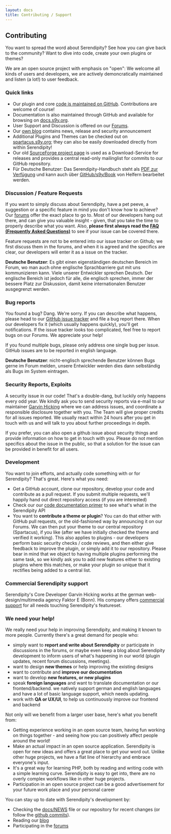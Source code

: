 ```yaml
---
layout: docs
title: Contributing / Support
---
```


## Contributing

You want to spread the word about Serendipity? See how you can give back to the community? Want to dive into code, create your own plugins or themes?

We are an open source project with emphasis on "open": We welcome all kinds of users and developers, we are actively demoncratically maintained and listen (a lot!) to user feedback.

### Quick links

* Our plugin and core [code is maintained on GitHub](https://github.com/s9y/). Contributions are welcome of course!
* Documentation is also maintained through GitHub and available for browsing on [docs.s9y.org](http://docs.s9y.org).
* User Support and Discussion is offered on our [Forums](http://board.s9y.org).
* Our [own blog](http://blog.s9y.org) contains news, release and security announcement
* Additional Plugins and Themes can be checked out on [spartacus.s9y.org](http://spartacus.s9y.org); they can also be easily downloaded directly from within Serendipity!
* Our old [SourceForge project page](http://sf.net/projects/php-blog) is used as a Download-Service for releases and provides a central read-only mailinglist for commits to our GitHub repository.
* Für Deutsche Benutzer: Das Serendipity-Handbuch steht als [PDF zur Verfügung](https://github.com/s9y/Book/blob/master/serendipity.pdf?raw=true) und kann auch über [GitHub/s9y/Book](https://github.com/s9y/Book) von Helfern bearbeitet werden.

### Discussion / Feature Requests

If you want to simply discuss about Serendipity, have a pet peeve, a suggestion or a specific feature in mind you don't know how to achieve? Our [forums](http://board.s9y.org) offer the exact place to go to. Most of our developers hang out there, and can give you valuable insight - given, that you take the time to properly describe what you want. Also, **please first always read the [FAQ (Frequently Asked Questions)](/docs/faq/index.html)** to see if your issue can be covered there.

Feature requests are not to be entered into our issue tracker on Github; we first discuss them in the forums, and when it is agreed and the specifics are clear, our developers will enter it as a issue on the tracker.

**Deutsche Benutzer**: Es gibt einen eigenständigen deutschen Bereich im Forum, wo man auch ohne englische Sprachbarriere gut mit uns kommunizieren kann. Viele unserer Entwickler sprechen Deutsch. Der englische Bereich ist jedoch für alle, die englisch sprechen, immer der bessere Platz zur Diskussion, damit keine internationalen Benutzer ausgegrenzt werden.

### Bug reports

You found a bug? Dang. We're sorry. If you can describe what happens, please head to our [GitHub issue tracker](https://github.com/s9y/Serendipity/Issues) and file a bug report there. When our developers fix it (which usually happens quickly), you'll get notifications. If the issue tracker looks too complicated, feel free to report bugs on our Forums. We appreciate your help!

If you found multiple bugs, please only address one single bug per issue. GitHub issues are to be reported in english language.

**Deutsche Benutzer**: nicht-englisch sprechende Benutzer können Bugs gerne im Forum melden, unsere Entwickler werden dies dann selbständig als Bugs im System eintragen.

### Security Reports, Exploits

A security issue in our code! That's a double-dang, but luckily only happens every odd year. We kindly ask you to send security reports via e-mail to our maintainer [Garvin Hicking](blog@garv.in) where we can address issues, and coordinate a responsible disclosure together with you. The Team will give proper credits for all issues reported. We usually react within 24 hours after you get in touch with us and will talk to you about further proceedings in depth.

If you prefer, you can also open a github issue about security things and provide information on how to get in touch with you. Please do not mention specifics about the issue in the public, so that a solution for the issue can be provided in benefit for all users.

### Development

You want to join efforts, and actually code something with or for Serendipity? That's great. Here's what you need:

* Get a GitHub account, clone our repository, develop your code and contribute as a pull request. If you submit multiple requests, we'll happily hand out direct repository access (if you are interested)
* Check our our [code documentation primer](/docs/developers/code-primer.html) to see what's what in the Serendipity API
* You want to **contribute a theme or plugin**? You can do that either with GitHub pull requests, or the old-fashioned way by announcing it on our Forums. We can then put your theme to our central repository (Spartacus), if you like (after we have initially checked the theme and verified it working). This also applies to plugins - our developers perform basic security checks / code reviews, and then either give feedback to improve the plugin, or simply add it to our repository. Please bear in mind that we object to having multiple plugins performing the same task, so we kindly ask you to add new features either to existing plugins where this matches, or make your plugin so unique that it rectifies being added to a central list.

### Commercial Serendipity support

Serendipity's Core Developer Garvin Hicking works at the german web-design/multimedia agency Faktor E (Bonn). His company offers [commercial support](/docs/users/hosting.html) for all needs touching Serendipity's featureset.

### We need your help!

We really need your help in improving Serendipity, and making it known to more people. Currently there's a great demand for people who:

* simply want to **report and write about Serendipity** or participate in discussions in the forums, or maybe even keep a blog about Serendipity development to inform users of what's happening in our world (plugin updates, recent forum discussions, meetings).
* want to design **new themes** or help improving the existing designs
* want to contribute and **improve our documentation**
* want to develop **new features, or new plugins**
* speak **foreign languages** and want to translate documentation or our frontend/backend. we natively support german and english languages and have a lot of basic language support, which needs updating.
* work with **QA or UX/UI**, to help us continuously improve our frontend and backend

Not only will we benefit from a larger user base, here's what you benefit from:

* Getting experience working in an open source team, having fun working on things together - and seeing how you can positively affect people around the world!
* Make an actual impact in an open source application. Serendipity is open for new ideas and offers a great place to get your word out. Unlike other huge projects, we have a flat line of hierarchy and embrace everyone's input.
* It's a great way for learning PHP, both by reading and writing code with a simple learning curve. Serendipity is easy to get into, there are no overly complex workflows like in other huge projects.
* Participation in an open source project can be a good advertisement for your future work place and your personal career

You can stay up to date with Serendipity's development by:

* Checking the [docs/NEWS](https://github.com/s9y/Serendipity/blob/master/docs/NEWS) file or our repository for recent changes (or follow the [github commits](https://github.com/s9y/Serendipity/commits/)).
* Reading our [blog](http://blog.s9y.org/)
* Participating in the [forums](http://www.s9y.org/forums)

